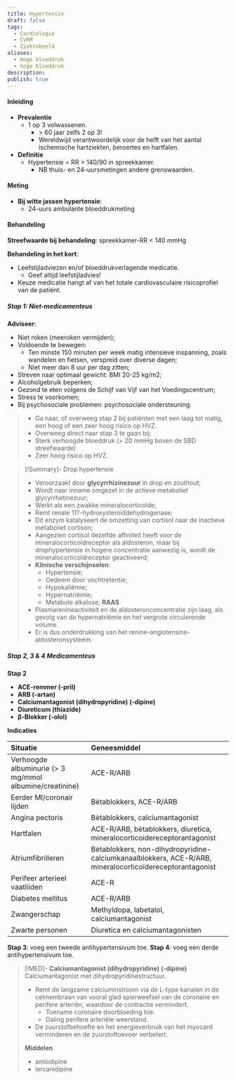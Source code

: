 ```yaml
---
title: Hypertensie
draft: false
tags:
  - Cardiologie
  - CVRM
  - Ziektebeeld
aliases:
  - Hoge bloeddruk
  - hoge bloeddruk
description: 
publish: true
---
```


#### Inleiding
- **Prevalentie**
	-  1 op 3 volwassenen.
	    - \> 60 jaar zelfs 2 op 3!
	    - Wereldwijd verantwoordelijk voor de helft van het aantal ischemische hartziekten, beroertes en hartfalen.
- **Definitie**
	-   Hypertensie = RR > 140/90 in spreekkamer.
	    -   NB thuis- en 24-uursmetingen andere grenswaarden.

#### Meting
- **Bij witte jassen hypertensie**:
	- 24-uurs ambulante bloeddrukmeting


#### Behandeling
**Streefwaarde bij behandeling**: spreekkamer-RR < 140 mmHg

**Behandeling in het kort**:
-   Leefstijladviezen en/of bloeddrukverlagende medicatie.
    -   Geef altijd leefstijladvies!
- Keuze medicatie hangt af van het totale cardiovasculaire risicoprofiel van de patiënt.

##### Stap 1: Niet-medicamenteus
**Adviseer**:
- Niet roken (meeroken vermijden);
- Voldoende te bewegen: 
	- Ten minste 150 minuten per week matig intensieve inspanning, zoals wandelen en fietsen, verspreid over diverse dagen; 
	- Niet meer dan 8 uur per dag zitten;
- Streven naar optimaal gewicht: BMI 20-25 kg/m2;
- Alcoholgebruik beperken;
- Gezond te eten volgens de Schijf van Vijf van het Voedingscentrum;
- Stress te voorkomen;
 - Bij psychosociale problemen: psychosociale ondersteuning.

> - Ga naar, of overweeg stap 2 bij patiënten met een laag tot matig, een hoog of een zeer hoog risico op HVZ.
 > - Overweeg direct naar stap 3 te gaan bij:
 > 	- Sterk verhoogde bloeddruk (> 20 mmHg boven de SBD streefwaarde)
 > 	- Zeer hoog risico op HVZ.


> [!Summary]- Drop hypertensie
> - Veroorzaakt door **glycyrrhizinezuur** in drop en zouthout;
> - Wordt naar inname omgezet in de actieve metaboliet glycyrrhetinezuur;
> - Werkt als een zwakke mineralocorticoïde;
> - Remt renale 11?-hydroxysteroïddehydrogenase;
> - Dit enzym katalyseert de omzetting van cortisol naar de inactieve metaboliet cortison;
> - Aangezien cortisol dezelfde affiniteit heeft voor de mineralocorticoïdreceptor als aldosteron, maar bij drophypertensie in hogere concentratie aanwezig is, wordt de mineralocorticoïdreceptor geactiveerd;
> - **Klinische verschijnselen**:
> 	- Hypertensie;
> 	- Oedeem door vochtretentie;
> 	- Hypokaliëmie;
> 	- Hypernatriëmie;
> 	- Metabole alkalose;
> **RAAS**
> - Plasmarenineactiviteit en de aldosteronconcentratie zijn laag, als gevolg van de hypernatriëmie en het vergrote circulerende volume. 
> - Er is dus onderdrukking van het renine-angiotensine-aldosteronsysteem.


##### Stap 2, 3 & 4 Medicamenteus
**Stap 2**
-   **ACE-remmer (-pril)**
-   **ARB (-artan)**
-   **Calciumantagonist (dihydropyridine) (-dipine)**
-   **Diureticum (thiazide)**
-   **β-Blokker (-olol)**

**Indicaties**

| Situatie     | Geneesmiddel     |
|:-----|:-----|
| Verhoogde albuminurie (> 3 mg/mmol albumine/creatinine)     |    ACE-R/ARB   |
| Eerder MI/coronair lijden     | Bètablokkers, ACE-R/ARB     |
| Angina pectoris     | Bètablokkers, calciumantagonist     |
| Hartfalen     | ACE-R/ARB, bètablokkers, diuretica, mineralocorticoidereceptorantagonist     |
| Atriumfibrilleren     |  Bètablokkers, non-dihydropyridine-calciumkanaalblokkers, ACE-R/ARB, mineralocorticoïdereceptorantagonist    |
| Perifeer arterieel vaatliiden      | ACE-R     |
| Diabetes mellitus     | ACE-R/ARB     |
| Zwangerschap | Methyldopa, labetalol, calciumantagonist |
|Zwarte personen| Diuretica en calciumantagonisten |


**Stap 3**: voeg een tweede antihypertensivum toe.
**Stap 4**: voeg een derde antihypertensivum toe.



> [!MED]- **Calciumantagonist (dihydropyridine) (-dipine)**
> Calciumantagonist met dihydropyridinestructuur. 
> - Remt de langzame calciuminstroom via de L-type kanalen in de celmembraan van vooral glad spierweefsel van de coronaire en perifere arteriën, waardoor de contractie vermindert. 
> 	- Toename coronaire doorbloeding toe.
> 	- Daling perifere arteriële weerstand. 
> - De zuurstofbehoefte en het energieverbruik van het myocard verminderen en de zuurstoftoevoer verbetert.
> 
> **Middelen**
> - amlodipine
> - lercanidipine
